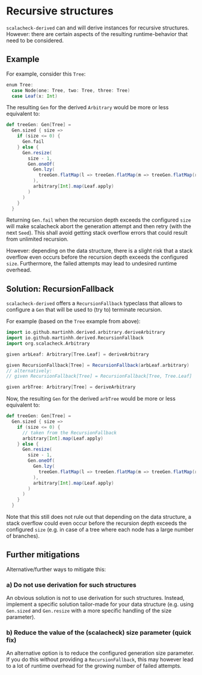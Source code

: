 # Recursive structures

`scalacheck-derived` can and will derive instances for recursive structures. However: there
are certain aspects of the resulting runtime-behavior that need to be considered.

## Example

For example, consider this `Tree`:

```scala
enum Tree:
  case Node(one: Tree, two: Tree, three: Tree)
  case Leaf(x: Int)
```

The resulting `Gen` for the derived `Arbitrary` would be more or less equivalent to:
```scala
def treeGen: Gen[Tree] =
  Gen.sized { size =>
    if (size <= 0) {
      Gen.fail
    } else {
      Gen.resize(
        size - 1,
        Gen.oneOf(
          Gen.lzy(
            treeGen.flatMap(l => treeGen.flatMap(m => treeGen.flatMap(r => Node(l, m, r))))
          ),
          arbitrary[Int].map(Leaf.apply)
        )
      )
    }
  }
```

Returning `Gen.fail` when the recursion depth exceeds the configured `size` will make scalacheck abort
the generation attempt and then retry (with the next `Seed`). This shall avoid getting stack overflow errors
that could result from unlimited recursion.

However: depending on the data structure, there is a slight risk that a stack overflow even occurs before
the recursion depth exceeds the configured `size`. Furthermore, the failed attempts may lead to undesired
runtime overhead.

## Solution: RecursionFallback

`scalacheck-derived` offers a `RecursionFallback` typeclass that allows to configure a `Gen` that will
be used to (try to) terminate recursion.

For example (based on the `Tree` example from above):

```scala
import io.github.martinhh.derived.arbitrary.deriveArbitrary
import io.github.martinhh.derived.RecursionFallback
import org.scalacheck.Arbitrary

given arbLeaf: Arbitrary[Tree.Leaf] = deriveArbitrary

given RecursionFallback[Tree] = RecursionFallback(arbLeaf.arbitrary)
// alternatively:
// given RecursionFallback[Tree] = RecursionFallback[Tree, Tree.Leaf]

given arbTree: Arbitrary[Tree] = deriveArbitrary
```

Now, the resulting `Gen` for the derived `arbTree` would be more or less equivalent to:
```scala
def treeGen: Gen[Tree] =
  Gen.sized { size =>
    if (size <= 0) {
      // taken from the RecursionFallback
      arbitrary[Int].map(Leaf.apply)
    } else {
      Gen.resize(
        size - 1,
        Gen.oneOf(
          Gen.lzy(
            treeGen.flatMap(l => treeGen.flatMap(m => treeGen.flatMap(r => Node(l, m, r))))
          ),
          arbitrary[Int].map(Leaf.apply)
        )
      )
    }
  }
```

Note that this still does not rule out that depending on the data structure, a stack overflow could even occur before
the recursion depth exceeds the configured `size` (e.g. in case of a tree where each node has a large number of
branches).

## Further mitigations

Alternative/further ways to mitigate this:

### a) Do not use derivation for such structures

An obvious solution is not to use derivation for such structures. Instead, implement a specific solution tailor-made for
your data structure (e.g. using `Gen.sized` and `Gen.resize` with a more specific handling of the size parameter).

### b) Reduce the value of the (scalacheck) size parameter (quick fix)

An alternative option is to reduce the configured generation size parameter. If you do this without providing a 
`RecursionFallback`, this may however lead to a lot of runtime overhead for the growing number of failed attempts.

